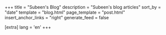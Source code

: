 +++
title = "Subeen's Blog"
description = "Subeen's blog articles"
sort_by = "date"
template = "blog.html"
page_template = "post.html"
insert_anchor_links = "right"
generate_feed = false

[extra]
lang = 'en'
+++
